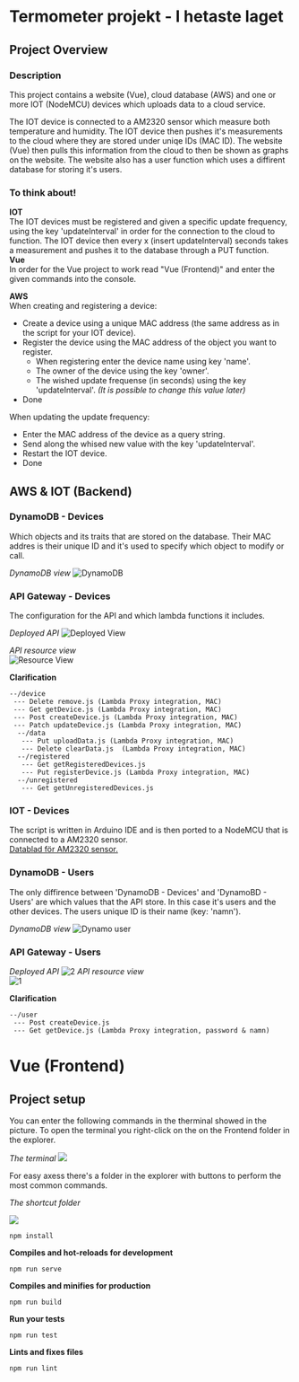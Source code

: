 # Termometer projekt - I hetaste laget
## Project Overview
### Description
This project contains a website (Vue), cloud database (AWS) and one or more IOT (NodeMCU) devices which uploads data to a cloud service.    
  
The IOT device is connected to a AM2320 sensor which measure both temperature and humidity. The IOT device then pushes it's measurements to the cloud where they are stored under uniqe IDs (MAC ID). The website (Vue) then pulls this information from the cloud to then be shown as graphs on the website. The website also has a user function which uses a diffirent database for storing it's users.  
### To think about!
**IOT**  
The IOT devices must be registered and given a specific update frequency, using the key 'updateInterval' in order for the connection to the cloud to function. The IOT device then every x (insert updateInterval) seconds takes a measurement and pushes it to the database through a PUT function.  
**Vue**  
In order for the Vue project to work read "Vue (Frontend)" and enter the given commands into the console.  

**AWS**  
When creating and registering a device:
- Create a device using a unique MAC address (the same address as in the script for your IOT device).  
- Register the device using the MAC address of the object you want to register.
  - When registering enter the device name using key 'name'.
  - The owner of the device using the key 'owner'.
  - The wished update frequense (in seconds) using the key 'updateInterval'. *(It is possible to change this value later)*
- Done    
  
When updating the update frequency:  
- Enter the MAC address of the device as a query string.
- Send along the whised new value with the key 'updateInterval'.
- Restart the IOT device.
- Done

## AWS & IOT (Backend)
### DynamoDB - Devices
Which objects and its traits that are stored on the database. Their MAC addres is their unique ID and it's used to specify which object to modify or call.
  
*DynamoDB view*
![DynamoDB](https://github.com/190sTermometer/Images/blob/master/ImageReadMe/DynamoDB.png)
### API Gateway - Devices
The configuration for the API and which lambda functions it includes.  
  
*Deployed API*
![Deployed View](https://github.com/190sTermometer/Images/blob/master/ImageReadMe/API%20deployed.png)
  
*API resource view*  
![Resource View](https://github.com/190sTermometer/Images/blob/master/ImageReadMe/API%20recource%20config.png)
  
**Clarification**
```
--/device
 --- Delete remove.js (Lambda Proxy integration, MAC)
 --- Get getDevice.js (Lambda Proxy integration, MAC)
 --- Post createDevice.js (Lambda Proxy integration, MAC)
 --- Patch updateDevice.js (Lambda Proxy integration, MAC)
  --/data
   --- Put uploadData.js (Lambda Proxy integration, MAC) 
   --- Delete clearData.js  (Lambda Proxy integration, MAC)
  --/registered
   --- Get getRegisteredDevices.js 
   --- Put registerDevice.js (Lambda Proxy integration, MAC) 
  --/unregistered
   --- Get getUnregisteredDevices.js

```
### IOT - Devices
The script is written in Arduino IDE and is then ported to a NodeMCU that is connected to a AM2320 sensor.  
[Datablad för AM2320 sensor.](https://akizukidenshi.com/download/ds/aosong/AM2320.pdf)

### DynamoDB - Users
The only diffirence between 'DynamoDB - Devices' and 'DynamoBD - Users' are which values that the API store. In this case it's users and the other devices. The users unique ID is their name (key: 'namn').
  
*DynamoDB view*
![Dynamo user](https://github.com/190sTermometer/Images/blob/master/ImageReadMe/User%20Dynamo.png)
### API Gateway - Users
*Deployed API*
![2](https://github.com/190sTermometer/Images/blob/master/ImageReadMe/User%20API%20stage.png)
*API resource view*  
![1](https://github.com/190sTermometer/Images/blob/master/ImageReadMe/User%20API%20resources.png)
  

**Clarification**
```
--/user
 --- Post createDevice.js
 --- Get getDevice.js (Lambda Proxy integration, password & namn)
```
  
# Vue (Frontend)
  
## Project setup
  
You can enter the following commands in the therminal showed in the picture. To open the terminal you right-click on the on the Frontend folder in the explorer.

*The terminal*
![](https://github.com/190sTermometer/Images/blob/master/ImageReadMe/terminal.PNG)

For easy axess there's a folder in the explorer with buttons to perform the most common commands.

*The shortcut folder*  

![](https://github.com/190sTermometer/Images/blob/master/ImageReadMe/npm_scripts.PNG)
  
```
npm install
```
  
**Compiles and hot-reloads for development**
```
npm run serve
```
  
**Compiles and minifies for production**
```
npm run build
```
  
**Run your tests**
```
npm run test
```
  
**Lints and fixes files**  
```
npm run lint
```
  
